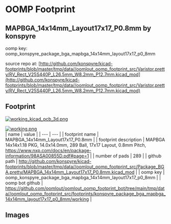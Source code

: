 # OOMP Footprint  
## MAPBGA_14x14mm_Layout17x17_P0.8mm  by konspyre  
  
oomp key: oomp_konspyre_package_bga_mapbga_14x14mm_layout17x17_p0_8mm  
  
source repo at: [http://github.com/konspyre/kicad-footprints/blob/master/tmp/data//oomlout_oomp_footprint_src/Varistor.pretty/RV_Rect_V25S440P_L26.5mm_W8.2mm_P12.7mm.kicad_mod](http://github.com/konspyre/kicad-footprints/blob/master/tmp/data//oomlout_oomp_footprint_src/Varistor.pretty/RV_Rect_V25S440P_L26.5mm_W8.2mm_P12.7mm.kicad_mod)  
## Footprint  
  
[![working_kicad_pcb_3d.png](working_kicad_pcb_3d_600.png)](working_kicad_pcb_3d.png)  
  
[![working.png](working_600.png)](working.png)  
| name | value | 
| --- | --- | 
| footprint name | MAPBGA_14x14mm_Layout17x17_P0.8mm | 
| footprint description | MAPBGA 14x14x1.18 PKG, 14.0x14.0mm, 289 Ball, 17x17 Layout, 0.8mm Pitch, https://www.nxp.com/docs/en/package-information/98ASA00855D.pdf#page=1 | 
| number of pads | 289 | 
| github path | http://github.com/konspyre/kicad-footprints/blob/master/tmp/data//oomlout_oomp_footprint_src/Package_BGA.pretty/MAPBGA_14x14mm_Layout17x17_P0.8mm.kicad_mod | 
| oomp key | oomp_konspyre_package_bga_mapbga_14x14mm_layout17x17_p0_8mm | 
| oomp bot github | https://github.com/oomlout/oomlout_oomp_footprint_bot/tree/main/tmp/data//oomlout_oomp_footprint_src/footprints/konspyre_package_bga_mapbga_14x14mm_layout17x17_p0_8mm/working | 
## Images  
